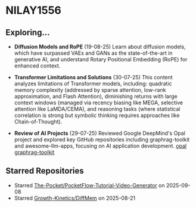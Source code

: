 # NILAY1556

## Exploring...
- **Diffusion Models and RoPE** (19-08-25)
  Learn about diffusion models, which have surpassed VAEs and GANs as the state-of-the-art in generative AI, and understand Rotary Positional Embedding (RoPE) for enhanced context.

- **Transformer Limitations and Solutions** (30-07-25)
  This content analyzes limitations of Transformer models, including: quadratic memory complexity (addressed by sparse attention, low-rank approximation, and Flash Attention), diminishing returns with large context windows (managed via recency biasing like MEGA, selective attention like LaMDA/CEMA), and reasoning tasks (where statistical correlation is strong but symbolic thinking requires approaches like Chain-of-Thought).

- **Review of AI Projects** (29-07-25)
  Reviewed Google DeepMind's Opal project and explored key GitHub repositories including graphrag-toolkit and awesome-llm-apps, focusing on AI application development.
  [opal](https://opal.withgoogle.com/)
  [graphrag-toolkit](https://github.com/awslabs/graphrag-toolkit)

## Starred Repositories
- Starred [The-Pocket/PocketFlow-Tutorial-Video-Generator](https://github.com/The-Pocket/PocketFlow-Tutorial-Video-Generator) on 2025-09-08
- Starred [Growth-Kinetics/DiffMem](https://github.com/Growth-Kinetics/DiffMem) on 2025-08-21

